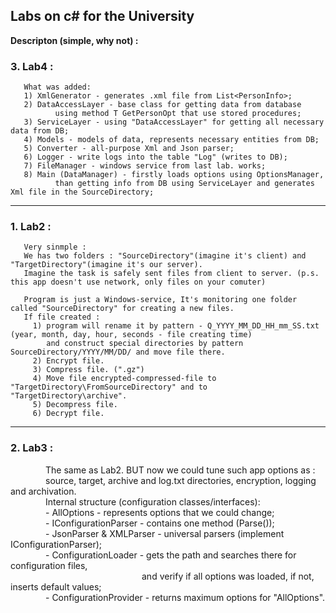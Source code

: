 ## Labs on c# for the University

**Descripton (simple, why not) :** 

### 3. Lab4 : 
       What was added:
       1) XmlGenerator - generates .xml file from List<PersonInfo>;
       2) DataAccessLayer - base class for getting data from database
              using method T GetPersonOpt that use stored procedures;
       3) ServiceLayer - using "DataAccessLayer" for getting all necessary data from DB;
       4) Models - models of data, represents necessary entities from DB;
       5) Converter - all-purpose Xml and Json parser;
       6) Logger - write logs into the table "Log" (writes to DB);
       7) FileManager - windows service from last lab. works;
       8) Main (DataManager) - firstly loads options using OptionsManager,
              than getting info from DB using ServiceLayer and generates Xml file in the SourceDirectory;
***
### 1. Lab2 :
       Very sinmple : 
       We has two folders : "SourceDirectory"(imagine it's client) and "TargetDirectory"(imagine it's our server).
       Imagine the task is safely sent files from client to server. (p.s. this app doesn't use network, only files on your comuter)
       
       Program is just a Windows-service, It's monitoring one folder called "SourceDirectory" for creating a new files.
       If file created : 
         1) program will rename it by pattern - Q_YYYY_MM_DD_HH_mm_SS.txt (year, month, day, hour, seconds - file creating time)
            and construct special directories by pattern SourceDirectory/YYYY/MM/DD/ and move file there.
         2) Encrypt file.
         3) Compress file. (".gz")
         4) Move file encrypted-compressed-file to "TargetDirectory\FromSourceDirectory" and to "TargetDirectory\archive".
         5) Decompress file.
         6) Decrypt file.
***
### 2. Lab3 :<br />
    The same as Lab2. BUT now we could tune such app options as :<br />
    source, target, archive and log.txt directories, encryption, logging and archivation.<br />
    Internal structure (configuration classes/interfaces): <br />
    - AllOptions - represents options that we could change;<br />
    - IConfigurationParser - contains one method (Parse());<br />
    - JsonParser & XMLParser - universal parsers (implement IConfigurationParser);<br />
    - ConfigurationLoader - gets the path and searches there for configuration files,<br />
                   and verify if all options was loaded, if not, inserts default values;<br />
    - ConfigurationProvider - returns maximum options for "AllOptions".<br />      
